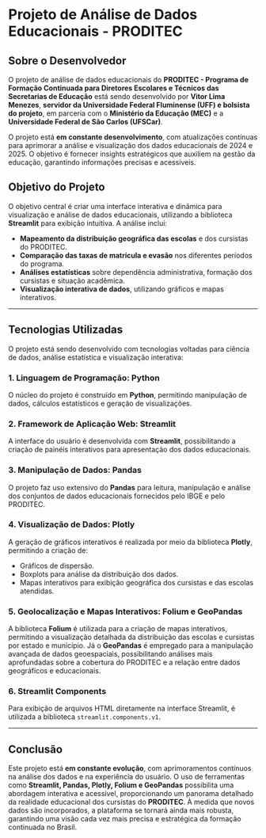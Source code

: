 # Projeto de Análise de Dados Educacionais - PRODITEC

## Sobre o Desenvolvedor

O projeto de análise de dados educacionais do **PRODITEC - Programa de Formação Continuada para Diretores Escolares e Técnicos das Secretarias de Educação** está sendo desenvolvido por **Vitor Lima Menezes**, **servidor da Universidade Federal Fluminense (UFF) e bolsista do projeto**, em parceria com o **Ministério da Educação (MEC)** e a **Universidade Federal de São Carlos (UFSCar)**.  

O projeto está **em constante desenvolvimento**, com atualizações contínuas para aprimorar a análise e visualização dos dados educacionais de 2024 e 2025. O objetivo é fornecer insights estratégicos que auxiliem na gestão da educação, garantindo informações precisas e acessíveis.

## Objetivo do Projeto

O objetivo central é criar uma interface interativa e dinâmica para visualização e análise de dados educacionais, utilizando a biblioteca **Streamlit** para exibição intuitiva. A análise inclui:
- **Mapeamento da distribuição geográfica das escolas** e dos cursistas do PRODITEC.
- **Comparação das taxas de matrícula e evasão** nos diferentes períodos do programa.
- **Análises estatísticas** sobre dependência administrativa, formação dos cursistas e situação acadêmica.
- **Visualização interativa de dados**, utilizando gráficos e mapas interativos.

---

## Tecnologias Utilizadas

O projeto está sendo desenvolvido com tecnologias voltadas para ciência de dados, análise estatística e visualização interativa:

### 1. **Linguagem de Programação: Python**
O núcleo do projeto é construído em **Python**, permitindo manipulação de dados, cálculos estatísticos e geração de visualizações.

### 2. **Framework de Aplicação Web: Streamlit**
A interface do usuário é desenvolvida com **Streamlit**, possibilitando a criação de painéis interativos para apresentação dos dados educacionais.

### 3. **Manipulação de Dados: Pandas**
O projeto faz uso extensivo do **Pandas** para leitura, manipulação e análise dos conjuntos de dados educacionais fornecidos pelo IBGE e pelo PRODITEC.

### 4. **Visualização de Dados: Plotly**
A geração de gráficos interativos é realizada por meio da biblioteca **Plotly**, permitindo a criação de:
- Gráficos de dispersão.
- Boxplots para análise da distribuição dos dados.
- Mapas interativos para exibição geográfica dos cursistas e das escolas atendidas.

### 5. **Geolocalização e Mapas Interativos: Folium e GeoPandas**
A biblioteca **Folium** é utilizada para a criação de mapas interativos, permitindo a visualização detalhada da distribuição das escolas e cursistas por estado e município. Já o **GeoPandas** é empregado para a manipulação avançada de dados geoespaciais, possibilitando análises mais aprofundadas sobre a cobertura do PRODITEC e a relação entre dados geográficos e educacionais.

### 6. **Streamlit Components**
Para exibição de arquivos HTML diretamente na interface Streamlit, é utilizada a biblioteca `streamlit.components.v1`.

---

## Conclusão

Este projeto está **em constante evolução**, com aprimoramentos contínuos na análise dos dados e na experiência do usuário. O uso de ferramentas como **Streamlit, Pandas, Plotly, Folium e GeoPandas** possibilita uma abordagem interativa e acessível, proporcionando um panorama detalhado da realidade educacional dos cursistas do **PRODITEC**. À medida que novos dados são incorporados, a plataforma se tornará ainda mais robusta, garantindo uma visão cada vez mais precisa e estratégica da formação continuada no Brasil.
